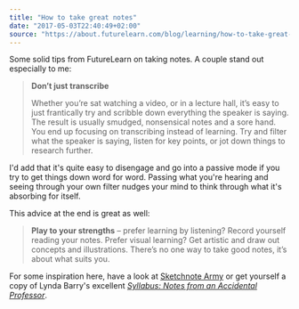 ```yaml
---
title: "How to take great notes"
date: "2017-05-03T22:40:49+02:00"
source: "https://about.futurelearn.com/blog/learning/how-to-take-great-notes/"
---
```


Some solid tips from FutureLearn on taking notes. A couple stand out especially to me:

> **Don’t just transcribe**
>
> Whether you’re sat watching a video, or in a lecture hall, it’s easy to just frantically try and scribble down everything the speaker is saying. The result is usually smudged, nonsensical notes and a sore hand. You end up focusing on transcribing instead of learning. Try and filter what the speaker is saying, listen for key points, or jot down things to research further.

I'd add that it's quite easy to disengage and go into a passive mode if you try to get things down word for word. Passing what you're hearing and seeing through your own filter nudges your mind to think through what it's absorbing for itself.

This advice at the end is great as well:

> **Play to your strengths** – prefer learning by listening? Record yourself reading your notes. Prefer visual learning? Get artistic and draw out concepts and illustrations. There’s no one way to take good notes, it’s about what suits you.

For some inspiration here, have a look at [Sketchnote Army](http://sketchnotearmy.com) or get yourself a copy of Lynda Barry's excellent [<cite>Syllabus: Notes from an Accidental Professor</cite>](https://www.goodreads.com/book/show/20613619-syllabus).
